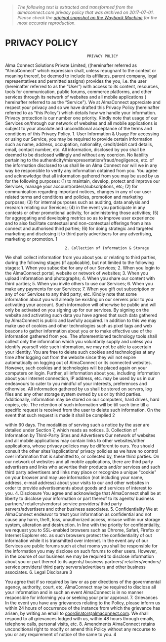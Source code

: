 > *The following text is extracted and transformed from the almaconnect.com privacy policy that was archived on 2017-07-01. Please check the [original snapshot on the Wayback Machine](https://web.archive.org/web/20170701135827id_/https%3A//www.almaconnect.com/privacy_policy_20120807.pdf) for the most accurate reproduction.*

# PRIVACY POLICY

                                         PRIVACY POLICY
Alma Connect Solutions Private Limited, ((hereinafter referred as “AlmaConnect” which
expression shall, unless repugnant to the context or meaning thereof, be deemed to include its
affiliates, parent company, legal representatives and permitted assigns) provides the you, i.e. the
user (hereinafter referred to as the “User”) with access to its content, resources, tools for
communication, public forums, commerce platforms, and other services through its network of
websites and all mobile applications ( hereinafter referred to as the “Service").
We at AlmaConnect appreciate and respect your privacy and so we have drafted this Privacy
Policy (hereinafter referred to as “this Policy”) which details how we handle your information.
Privacy protection is our number one priority. Kindly note that usage of our Services on/through
our network of websites and all mobile applications is subject to your absolute and unconditional
acceptance of the terms and conditions of this Privacy Policy.
                                     1. User Information & Usage
For accessing or using our Service, you may be required to provide certain information such as
name, address, occupation, nationality, credit/debit card details, email, contact number, etc.
All information, disclosed by you shall be deemed to be disclosed willingly and without any
coercion. No liability pertaining to the authenticity/misrepresentation/fraud/negligence, etc. of
the information disclosed to us shall lie on Alma Connect nor will we in any way be responsible
to verify any information obtained from you.
You agree and acknowledge that all information gathered from you may be used by us for the
following purposes:
    (1) to maintain, develop, protect           and    improve    our   Services,    manage    your
         account/orders/subscriptions, etc;
    (2) for communication regarding important notices, changes in any of our user related terms
         and conditions and policies, promotion and marketing purposes;
    (3) for internal purposes such as auditing, data analysis and research relating our Services;
    (4) in the event you participate in any contests or other promotional activity, for
         administering those activities;
    (5) for aggregating and developing metrics so as to improve user experience and to also
         facilitate contextual and non-contextual offerings from alma connect and authorised third
         parties;
    (6) for doing strategic and targeted marketing and disclosing it to third party advertisers for
         any advertising, marketing or promotion.
                                                  1


                               2. Collection of Information & Storage
We shall collect information from you about you or relating to third parties, during the following
stages (if applicable), but not limited to the following stages:
    1. When you subscribe for any of our Services;
    2. When you login to the AlmaConnect portal, website or network of websites;
    3. When you upload information and photographs;
    4. When you share our content with third parties;
    5. When you invite others to use our Services;
    6. When you make any payments for our Services;
    7. When you gift out subscription or any of our Services to any third party; etc.
Kindly note that some information about you will already be existing on our servers prior to you
activating your account. Such information will otherwise be public and will only be activated on
you signing up for our services. By signing on the website and activating such data you have
agreed that such data gathered by AlmaConnect is public and lawfully acquired.
In addition to this we may make use of cookies and other technologies such as pixel tags and
web beacons to gather information about you or to make effective use of the information
gathered from you. The aforementioned technology tools shall collect only the information
which you voluntarily supply and unless you identify yourself vide such information, we may
not be able to ascertain your identity. You are free to delete such cookies and technologies at any
time after logging out from the website since they will not expire automatically on logging out of
AlmaConnect or its connected websites. However, such cookies and technologies will be placed
again on your computers on login.
Further, all information about you, including information about your internet connection, IP
address, etc. may be used by us in our endeavours to cater to you mindful of your interests,
preferences and otherwise.
All information gathered by us shall be stored on servers, log files and any other storage system
owned by us or by third parties. Additionally, information may be stored on our computers, hard
drives, hard copies, etc.
The retention of such information will be till such time till a specific request is received from the
user to delete such information. On the event that such request is made it shall be complied
                                                    2


within 60 days. The modalities of serving such a notice by the user are detailed under Section 7,
which reads as notices.
             3. Collection of Information by Third-Party Sites and Advertisers
Our network of websites and all mobile applications may contain links to other websites/other
applications, whose privacy policies may be different to ours. You should consult the other
sites'/applications’ privacy policies as we have no control over information that is submitted to,
or collected by, these third parties.
On our network of websites and all mobile applications, there are third party advertisers and
links who advertise their products and/or services and such third party advertisers and links may
place or recognize a unique "cookie" on your browser and may use information (not including
your name, address, e-mail address) about your visits to our and other websites in order to
provide advertisements about goods and services of interest to you.
                                         4. Disclosure
You agree and acknowledge that AlmaConnect shall be at liberty to disclose your information or
part thereof to its agents/ business partners/ retailers/vendors/ service providers/ third party
servers/advertisers and other business associates.
                                       5. Confidentiality
We at AlmaConnect endeavor to treat your information as confidential and not cause any harm,
theft, loss, unauthorized access, misuse within our storage system, alteration and destruction. In
line with the priority for confidentiality, we request you to SSL-enabled browsers such as
Chrome, Safari, Firefox or Internet Explorer etc. as such browsers protect the confidentiality of
out information while it is transmitted over internet. In the event any of our Services are public
forums such at chat rooms you shall be responsible for the information you may disclose on such
forums to other users.
However, in the course of our business we may be required to disclose information about you or
part thereof to its agents/ business partners/ retailers/vendors/ service providers/ third party
servers/advertisers and other business associates.
                                      6. Legal Disclosure
                                                 3


You agree that if so required by law or as per directions of the governmental agency, authority,
court, etc, AlmaConnect may be required to disclose all your information and in such an event
AlmaConnect is in no manner responsible for informing you or seeking your prior approval.
                                       7. Grievances
In the event you have any grievances relating to the Policy, please inform us within 24 hours of
occurrence of the instance from which the grievance has arisen, by writing an email to
coordinator@almaconnect.com. We shall respond to all grievances lodged with us, within 48
hours through emails, telephone calls, personal visits, etc.
                                      8. Amendments
AlmaConnect retains unconditional right to modify or amend this Policy without any recourse to
you or any requirement of notice of the same to you.
                                                4
